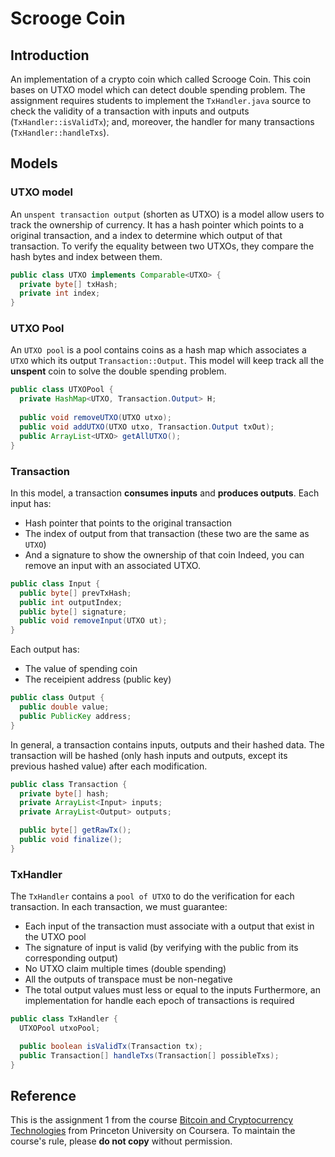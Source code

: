 # Scrooge Coin

## Introduction
An implementation of a crypto coin which called Scrooge Coin. This coin bases on UTXO model which can detect double spending problem. The assignment requires students to implement the `TxHandler.java` source to check the validity of a transaction with inputs and outputs (`TxHandler::isValidTx`); and, moreover, the handler for many transactions (`TxHandler::handleTxs`). 

## Models

### UTXO model
An `unspent transaction output` (shorten as UTXO) is a model allow users to track the ownership of currency. It has a hash pointer which points to a original transaction, and a index to determine which output of that transaction. To verify the equality between two UTXOs, they compare the hash bytes and index between them.  

```Java
public class UTXO implements Comparable<UTXO> {
  private byte[] txHash;
  private int index;
}
```

### UTXO Pool
An `UTXO pool` is a pool contains coins as a hash map which associates a `UTXO` which its output `Transaction::Output`. This model will keep track all the **unspent** coin to solve the double spending problem.  

```Java
public class UTXOPool {
  private HashMap<UTXO, Transaction.Output> H;
  
  public void removeUTXO(UTXO utxo);
  public void addUTXO(UTXO utxo, Transaction.Output txOut);
  public ArrayList<UTXO> getAllUTXO();
}
```

### Transaction
In this model, a transaction **consumes inputs** and **produces outputs**. 
Each input has:
- Hash pointer that points to the original transaction
- The index of output from that transaction (these two are the same as `UTXO`)
- And a signature to show the ownership of that coin
Indeed, you can remove an input with an associated UTXO.
```Java
public class Input {
  public byte[] prevTxHash;
  public int outputIndex;
  public byte[] signature;
  public void removeInput(UTXO ut);
}
```

Each output has:
- The value of spending coin
- The receipient address (public key)
```Java
public class Output {
  public double value;
  public PublicKey address;
}
```

In general, a transaction contains inputs, outputs and their hashed data. The transaction will be hashed (only hash inputs and outputs, except its previous hashed value) after each modification.
```Java
public class Transaction {
  private byte[] hash;
  private ArrayList<Input> inputs;
  private ArrayList<Output> outputs;

  public byte[] getRawTx();
  public void finalize();
}
```

### TxHandler
The `TxHandler` contains a `pool of UTXO` to do the verification for each transaction. In each transaction, we must guarantee:
- Each input of the transaction must associate with a output that exist in the UTXO pool
- The signature of input is valid (by verifying with the public from its corresponding output)
- No UTXO claim multiple times (double spending)
- All the outputs of transpace must be non-negative
- The total output values must less or equal to the inputs
Furthermore, an implementation for handle each epoch of transactions is required
```Java
public class TxHandler {
  UTXOPool utxoPool;

  public boolean isValidTx(Transaction tx);
  public Transaction[] handleTxs(Transaction[] possibleTxs);
}
```

## Reference
This is the assignment 1 from the course [Bitcoin and Cryptocurrency Technologies](https://www.coursera.org/learn/cryptocurrency) from Princeton University on Coursera. To maintain the course's rule, please **do not copy** without permission.
